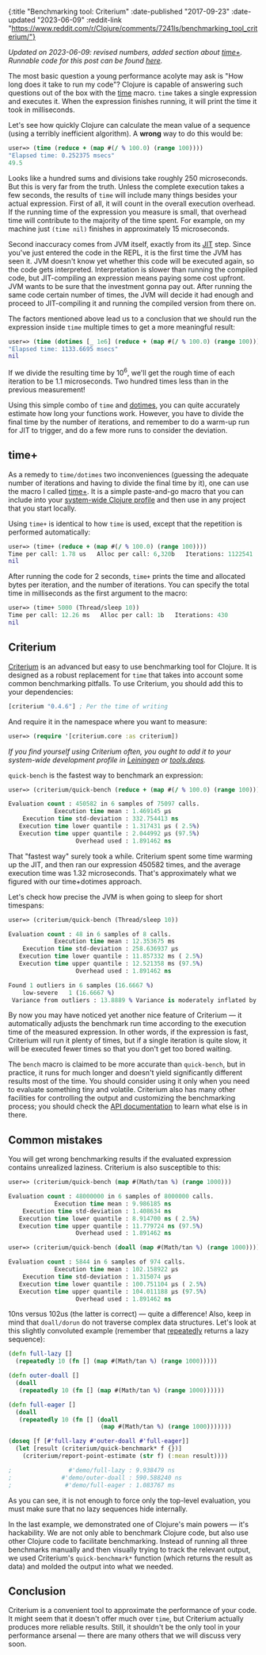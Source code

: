 {:title "Benchmarking tool: Criterium"
 :date-published "2017-09-23"
 :date-updated "2023-06-09"
 :reddit-link "https://www.reddit.com/r/Clojure/comments/7241ls/benchmarking_tool_criterium/"}

_Updated on 2023-06-09: revised numbers, added section about
[time+](/kb/benchmarking/time-plus/)._  
_Runnable code for this post can be found
[here](https://github.com/clojure-goes-fast/clojure-goes-fast.com/tree/master/code/criterium)._

The most basic question a young performance acolyte may ask is "How long does it
take to run my code"? Clojure is capable of answering such questions out of the
box with the [time](http://clojuredocs.org/clojure.core/time) macro. `time`
takes a single expression and executes it. When the expression finishes running,
it will print the time it took in milliseconds.

Let's see how quickly Clojure can calculate the mean value of a sequence (using
a terribly inefficient algorithm). A **wrong** way to do this would be:

```clj
user=> (time (reduce + (map #(/ % 100.0) (range 100))))
"Elapsed time: 0.252375 msecs"
49.5
```

Looks like a hundred sums and divisions take roughly 250 microseconds. But this
is very far from the truth. Unless the complete execution takes a few seconds,
the results of `time` will include many things besides your actual expression.
First of all, it will count in the overall execution overhead. If the running
time of the expression you measure is small, that overhead time will contribute
to the majority of the time spent. For example, on my machine just `(time nil)`
finishes in approximately 15 microseconds.

Second inaccuracy comes from JVM itself, exactly from
its [JIT](https://en.wikipedia.org/wiki/Just-in-time_compilation) step. Since
you've just entered the code in the REPL, it is the first time the JVM has seen
it. JVM doesn't know yet whether this code will be executed again, so the code
gets interpreted. Interpretation is slower than running the compiled code, but
JIT-compiling an expression means paying some cost upfront. JVM wants to be sure
that the investment gonna pay out. After running the same code certain number of
times, the JVM will decide it had enough and proceed to JIT-compiling it and
running the compiled version from there on.

The factors mentioned above lead us to a conclusion that we should run the
expression inside `time` multiple times to get a more meaningful result:

```clj
user=> (time (dotimes [_ 1e6] (reduce + (map #(/ % 100.0) (range 100)))))
"Elapsed time: 1133.6695 msecs"
nil
```

If we divide the resulting time by 10<sup>6</sup>, we'll get the rough time of
each iteration to be 1.1 microseconds. Two hundred times less than in the
previous measurement!

Using this simple combo of `time`
and [dotimes](https://clojuredocs.org/clojure.core/dotimes), you can quite
accurately estimate how long your functions work. However, you have to divide
the final time by the number of iterations, and remember to do a warm-up run for
JIT to trigger, and do a few more runs to consider the deviation.

## time+

As a remedy to `time/dotimes` two inconveniences (guessing the adequate number
of iterations and having to divide the final time by it), one can use the macro
I called [time+](/kb/benchmarking/time-plus/). It is a simple paste-and-go macro
that you can include into your [system-wide Clojure
profile](https://gist.github.com/alexander-yakushev/63515455759e66bfa19dbaa126fccf56)
and then use in any project that you start locally.

Using `time+` is identical to how `time` is used, except that the repetition
is performed automatically:

```clj
user=> (time+ (reduce + (map #(/ % 100.0) (range 100))))
Time per call: 1.78 us   Alloc per call: 6,320b   Iterations: 1122541
nil
```

After running the code for 2 seconds, `time+` prints the time and allocated
bytes per iteration, and the number of iterations. You can specify the total
time in milliseconds as the first argument to the macro:


```clj
user=> (time+ 5000 (Thread/sleep 10))
Time per call: 12.26 ms   Alloc per call: 1b   Iterations: 430
nil
```

## Criterium

[Criterium](https://github.com/hugoduncan/criterium) is an advanced but easy to
use benchmarking tool for Clojure. It is designed as a robust replacement for
`time` that takes into account some common benchmarking pitfalls. To use
Criterium, you should add this to your dependencies:

```clj
[criterium "0.4.6"] ; Per the time of writing
```

And require it in the namespace where you want to measure:

```clj
user=> (require '[criterium.core :as criterium])
```

*If you find yourself using Criterium often, you ought to add it to your
system-wide development profile
in
[Leiningen](https://github.com/technomancy/leiningen/blob/master/doc/PROFILES.md#default-profiles) or
[tools.deps](https://github.com/boot-clj/boot/wiki/Configuring-Boot#configuring-your-clojure-project).*

`quick-bench` is the fastest way to benchmark an expression:

```clj
user=> (criterium/quick-bench (reduce + (map #(/ % 100.0) (range 100))))

Evaluation count : 450582 in 6 samples of 75097 calls.
             Execution time mean : 1.469145 µs
    Execution time std-deviation : 332.754413 ns
   Execution time lower quantile : 1.317431 µs ( 2.5%)
   Execution time upper quantile : 2.044992 µs (97.5%)
                   Overhead used : 1.891462 ns
```

That "fastest way" surely took a while. Criterium spent some time warming up the
JIT, and then ran our expression 450582 times, and the average execution time
was 1.32 microseconds. That's approximately what we figured with our
time+dotimes approach.

Let's check how precise the JVM is when going to sleep for short timespans:

```clj
user=> (criterium/quick-bench (Thread/sleep 10))

Evaluation count : 48 in 6 samples of 8 calls.
             Execution time mean : 12.353675 ms
    Execution time std-deviation : 258.636937 µs
   Execution time lower quantile : 11.857332 ms ( 2.5%)
   Execution time upper quantile : 12.521358 ms (97.5%)
                   Overhead used : 1.891462 ns

Found 1 outliers in 6 samples (16.6667 %)
	low-severe	 1 (16.6667 %)
 Variance from outliers : 13.8889 % Variance is moderately inflated by outliers
```

By now you may have noticed yet another nice feature of Criterium — it
automatically adjusts the benchmark run time according to the execution time of
the measured expression. In other words, if the expression is fast, Criterium
will run it plenty of times, but if a single iteration is quite slow, it will be
executed fewer times so that you don't get too bored waiting.

The `bench` macro is claimed to be more accurate than `quick-bench`, but in
practice, it runs for much longer and doesn't yield significantly different
results most of the time. You should consider using it only when you need to
evaluate something tiny and volatile. Criterium also has many other facilities
for controlling the output and customizing the benchmarking process; you should
check the [API documentation](https://cljdoc.org/d/criterium/criterium/0.4.6/api/criterium.core)
to learn what else is in there.

## Common mistakes

You will get wrong benchmarking results if the evaluated expression contains
unrealized laziness. Criterium is also susceptible to this:

```clj
user=> (criterium/quick-bench (map #(Math/tan %) (range 1000)))

Evaluation count : 48000000 in 6 samples of 8000000 calls.
             Execution time mean : 9.986185 ns
    Execution time std-deviation : 1.408634 ns
   Execution time lower quantile : 8.914700 ns ( 2.5%)
   Execution time upper quantile : 11.779724 ns (97.5%)
                   Overhead used : 1.891462 ns

user=> (criterium/quick-bench (doall (map #(Math/tan %) (range 1000))))

Evaluation count : 5844 in 6 samples of 974 calls.
             Execution time mean : 102.158922 µs
    Execution time std-deviation : 1.315074 µs
   Execution time lower quantile : 100.751104 µs ( 2.5%)
   Execution time upper quantile : 104.011188 µs (97.5%)
                   Overhead used : 1.891462 ns
```

10ns versus 102us (the latter is correct) — quite a difference! Also, keep in
mind that `doall/dorun` do not traverse complex data structures. Let's look at
this slightly convoluted example (remember
that [repeatedly](http://clojuredocs.org/clojure.core/repeatedly) returns a lazy
sequence):

```clj
(defn full-lazy []
  (repeatedly 10 (fn [] (map #(Math/tan %) (range 1000)))))

(defn outer-doall []
  (doall
   (repeatedly 10 (fn [] (map #(Math/tan %) (range 1000))))))

(defn full-eager []
  (doall
   (repeatedly 10 (fn [] (doall
                          (map #(Math/tan %) (range 1000)))))))

(doseq [f [#'full-lazy #'outer-doall #'full-eager]]
  (let [result (criterium/quick-benchmark* f {})]
    (criterium/report-point-estimate (str f) (:mean result))))

;                #'demo/full-lazy : 9.938479 ns
;              #'demo/outer-doall : 590.588240 ns
;               #'demo/full-eager : 1.083767 ms
```

As you can see, it is not enough to force only the top-level evaluation, you
must make sure that no lazy sequences hide internally.

In the last example, we demonstrated one of Clojure's main powers — it's
hackability. We are not only able to benchmark Clojure code, but also use other
Clojure code to facilitate benchmarking. Instead of running all three benchmarks
manually and then visually trying to track the relevant output, we used
Criterium's `quick-benchmark*` function (which returns the result as data) and
molded the output into what we needed.

## Conclusion

Criterium is a convenient tool to approximate the performance of your code. It
might seem that it doesn't offer much over `time`, but Criterium actually
produces more reliable results. Still, it shouldn't be the only tool in your
performance arsenal — there are many others that we will discuss very soon.
